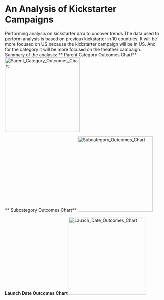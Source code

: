 # An Analysis of Kickstarter Campaigns
Performing analysis on kickstarter data to uncover trends
The data used to perform analysis is based on previous kickstarter in 10 countries. 
It will be more  focused on US because the kickstarter campaign will be in US.
And for the category it will be more focused on the theather campaign.
Summary of the analysis:
** Parent Category Outcomes Chart**
<img width="239" alt="Parent_Category_Outcomes_Chart" src="https://user-images.githubusercontent.com/88597187/130339236-6e750d87-4324-45f0-a106-9b2900eeb896.png">

** Subcategory Outcomes Chart**
<img width="241" alt="Subcategory_Outcomes_Chart" src="https://user-images.githubusercontent.com/88597187/130339255-55613702-3170-4bb4-acb6-4a8a1b92695a.png">


**Launch Date Outcomes Chart**
<img width="249" alt="Launch_Date_Outcomes_Chart" src="https://user-images.githubusercontent.com/88597187/130339184-13af1700-e193-40c9-9602-b7f2f3ef4ca7.png">


